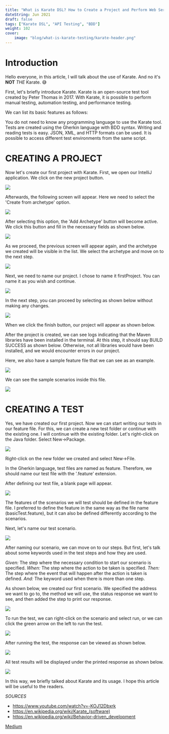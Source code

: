 ```yaml
---
title: "What is Karate DSL? How to Create a Project and Perform Web Service Testing?"
dateString: Jun 2021
draft: false
tags: ["Karate DSL", "API Testing", "BDD"]
weight: 102
cover:
    image: "blog/what-is-karate-testing/karate-header.png"
---
```


# Introduction

Hello everyone, in this article, I will talk about the use of Karate. And no it's **NOT** *THE* Karate. 😅

First, let's briefly introduce Karate. Karate is an open-source test tool created by Peter Thomas in 2017. With Karate, it is possible to perform manual testing, automation testing, and performance testing.

We can list its basic features as follows:

You do not need to know any programming language to use the Karate tool.
Tests are created using the Gherkin language with BDD syntax.
Writing and reading tests is easy.
JSON, XML, and HTTP formats can be used.
It is possible to access different test environments from the same script.

# CREATING A PROJECT

Now let's create our first project with Karate. First, we open our IntelliJ application. We click on the new project button.

![](/blog/what-is-karate-testing/karate-1.png)

Afterwards, the following screen will appear. Here we need to select the 'Create from archetype' option.

![](/blog/what-is-karate-testing/karate-2.png)

After selecting this option, the 'Add Archetype' button will become active. We click this button and fill in the necessary fields as shown below.

![](/blog/what-is-karate-testing/karate-3.png)

As we proceed, the previous screen will appear again, and the archetype we created will be visible in the list. We select the archetype and move on to the next step.

![](/blog/what-is-karate-testing/karate-4.png)

Next, we need to name our project. I chose to name it firstProject. You can name it as you wish and continue.

![](/blog/what-is-karate-testing/karate-5.png)

In the next step, you can proceed by selecting as shown below without making any changes.

![](/blog/what-is-karate-testing/karate-6.png)

When we click the finish button, our project will appear as shown below.

After the project is created, we can see logs indicating that the Maven libraries have been installed in the terminal. At this step, it should say BUILD SUCCESS as shown below. Otherwise, not all libraries would have been installed, and we would encounter errors in our project.

Here, we also have a sample feature file that we can see as an example.

![](/blog/what-is-karate-testing/karate-7.png)

We can see the sample scenarios inside this file.

![](/blog/what-is-karate-testing/karate-8.png)

# CREATING A TEST

Yes, we have created our first project. Now we can start writing our tests in our feature file. For this, we can create a new test folder or continue with the existing one. I will continue with the existing folder. Let's right-click on the Java folder. Select New->Package.

![](/blog/what-is-karate-testing/karate-9.png)

Right-click on the new folder we created and select New->File.

In the Gherkin language, test files are named as feature. Therefore, we should name our test file with the '.feature' extension.

After defining our test file, a blank page will appear.

![](/blog/what-is-karate-testing/karate-10.png)

The features of the scenarios we will test should be defined in the feature file. I preferred to define the feature in the same way as the file name (basicTest.feature), but it can also be defined differently according to the scenarios.

Next, let's name our test scenario.

![](/blog/what-is-karate-testing/karate-11.png)

After naming our scenario, we can move on to our steps. But first, let's talk about some keywords used in the test steps and how they are used.

*Given:* The step where the necessary condition to start our scenario is specified.
*When:* The step where the action to be taken is specified.
*Then:* The step where the event that will happen after the action is taken is defined.
*And:* The keyword used when there is more than one step.

As shown below, we created our first scenario. We specified the address we want to go to, the method we will use, the status response we want to see, and then added the step to print our response.

![](/blog/what-is-karate-testing/karate-12.png)

To run the test, we can right-click on the scenario and select run, or we can click the green arrow on the left to run the test.

![](/blog/what-is-karate-testing/karate-13.png)

After running the test, the response can be viewed as shown below.

![](/blog/what-is-karate-testing/karate-14.png)

All test results will be displayed under the printed response as shown below.

![](/blog/what-is-karate-testing/karate-15.png)

In this way, we briefly talked about Karate and its usage. I hope this article will be useful to the readers. 

*SOURCES*

- https://www.youtube.com/watch?v=-KOJ12Dbxrk
- https://en.wikipedia.org/wiki/Karate_(software)
- https://en.wikipedia.org/wiki/Behavior-driven_development

[Medium](https://medium.com/@mervebozkir/karate-nedir-proje-olu%C5%9Fturma-ve-web-servis-testi-nas%C4%B1l-yap%C4%B1l%C4%B1r-5eb15a20f932)

